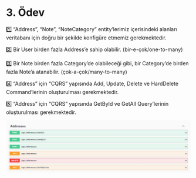 # 3. Ödev

1️⃣     “Address”, “Note”, “NoteCategory” entity’lerimiz içerisindeki alanları veritabanı için doğru bir şekilde konfigüre etmemiz gerekmektedir.

2️⃣     Bir User birden fazla Address’e sahip olabilir. (bir-e-çok/one-to-many)

3️⃣     Bir Note birden fazla Category’de olabileceği gibi, bir Category’de birden fazla Note’a atanabilir. (çok-a-çok/many-to-many)

4️⃣     “Address” için “CQRS” yapısında Add, Update, Delete ve HardDelete Command’lerinin oluşturulması gerekmektedir.

5️⃣     “Address” için “CQRS” yapısında GetById ve GetAll Query’lerinin oluşturulması gerekmektedir.

<img src="https://github.com/ayyse/UpSchool-FullStack-Development-Bootcamp/blob/main/Homework3/UpStorage/AddressEndpoints.jpeg">

